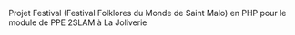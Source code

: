 Projet Festival (Festival Folklores du Monde de Saint Malo) en PHP pour le module de PPE 2SLAM à La Joliverie

